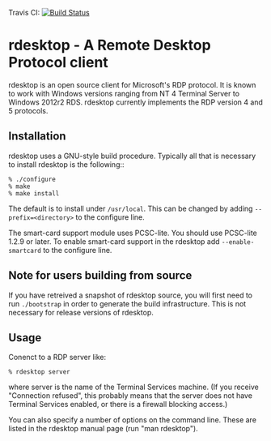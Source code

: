 Travis CI:
[![Build Status](https://travis-ci.org/uglym8/rdesktop.svg?branch=master)](https://travis-ci.org/uglym8/rdesktop.svg?branch=master)


# rdesktop - A Remote Desktop Protocol client

rdesktop is an open source client for Microsoft's RDP protocol. It is
known to work with Windows versions ranging from NT 4 Terminal Server
to Windows 2012r2 RDS. rdesktop currently implements the RDP version 4
and 5 protocols.


## Installation

rdesktop uses a GNU-style build procedure.  Typically all that is necessary
to install rdesktop is the following::

	% ./configure
	% make
	% make install

The default is to install under `/usr/local`.  This can be changed by adding
`--prefix=<directory>` to the configure line.

The smart-card support module uses PCSC-lite. You should use PCSC-lite 1.2.9 or
later. To enable smart-card support in the rdesktop add `--enable-smartcard` to
the configure line.


## Note for users building from source

If you have retreived a snapshot of rdesktop source, you will first
need to run `./bootstrap` in order to generate the build infrastructure.
This is not necessary for release versions of rdesktop.


## Usage

Conenct to a RDP server like:

	% rdesktop server

where server is the name of the Terminal Services machine.  (If you receive
"Connection refused", this probably means that the server does not have
Terminal Services enabled, or there is a firewall blocking access.)

You can also specify a number of options on the command line.  These are listed
in the rdesktop manual page (run "man rdesktop").
